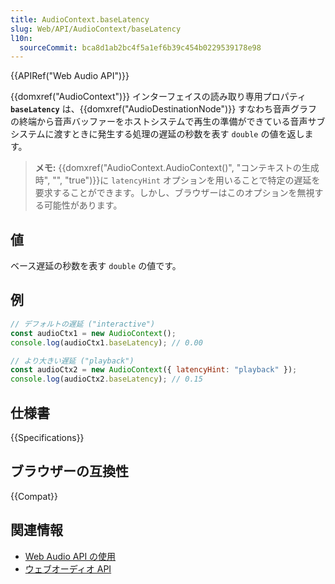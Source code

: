 ```yaml
---
title: AudioContext.baseLatency
slug: Web/API/AudioContext/baseLatency
l10n:
  sourceCommit: bca8d1ab2bc4f5a1ef6b39c454b0229539178e98
---
```


{{APIRef("Web Audio API")}}

{{domxref("AudioContext")}} インターフェイスの読み取り専用プロパティ **`baseLatency`** は、{{domxref("AudioDestinationNode")}} すなわち音声グラフの終端から音声バッファーをホストシステムで再生の準備ができている音声サブシステムに渡すときに発生する処理の遅延の秒数を表す `double` の値を返します。

> **メモ:** {{domxref("AudioContext.AudioContext()", "コンテキストの生成時", "", "true")}}に `latencyHint` オプションを用いることで特定の遅延を要求することができます。しかし、ブラウザーはこのオプションを無視する可能性があります。

## 値

ベース遅延の秒数を表す `double` の値です。

## 例

```js
// デフォルトの遅延 ("interactive")
const audioCtx1 = new AudioContext();
console.log(audioCtx1.baseLatency); // 0.00

// より大きい遅延 ("playback")
const audioCtx2 = new AudioContext({ latencyHint: "playback" });
console.log(audioCtx2.baseLatency); // 0.15
```

## 仕様書

{{Specifications}}

## ブラウザーの互換性

{{Compat}}

## 関連情報

- [Web Audio API の使用](/ja/docs/Web/API/Web_Audio_API/Using_Web_Audio_API)
- [ウェブオーディオ API](/ja/docs/Web/API/Web_Audio_API)
